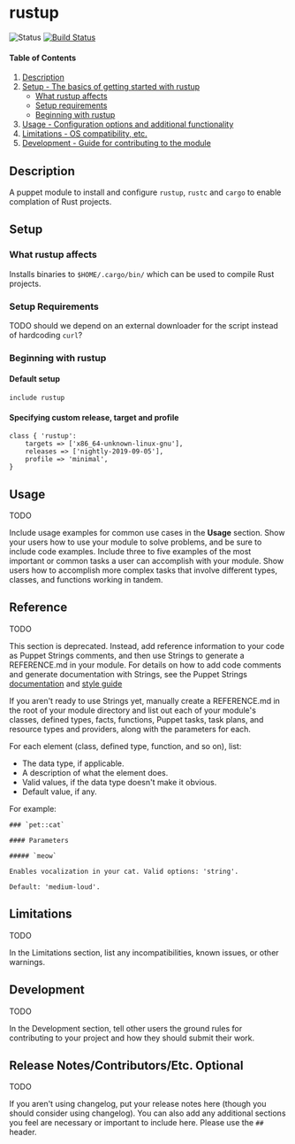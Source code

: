 # rustup

![Status](https://img.shields.io/badge/status-under--development-orange)
[![Build Status](https://travis-ci.com/barskern/puppet-rustup.svg?branch=master)](https://travis-ci.com/barskern/puppet-rustup)


#### Table of Contents

1. [Description](#description)
2. [Setup - The basics of getting started with rustup](#setup)
    * [What rustup affects](#what-rustup-affects)
    * [Setup requirements](#setup-requirements)
    * [Beginning with rustup](#beginning-with-rustup)
3. [Usage - Configuration options and additional functionality](#usage)
4. [Limitations - OS compatibility, etc.](#limitations)
5. [Development - Guide for contributing to the module](#development)

## Description

A puppet module to install and configure `rustup`, `rustc` and `cargo` to enable complation of Rust projects.

## Setup

### What rustup affects

Installs binaries to `$HOME/.cargo/bin/` which can be used to compile Rust projects.

### Setup Requirements

TODO should we depend on an external downloader for the script instead of hardcoding `curl`?

### Beginning with rustup

#### Default setup

```puppet
include rustup
```

#### Specifying custom release, target and profile

```puppet
class { 'rustup':
	targets => ['x86_64-unknown-linux-gnu'],
	releases => ['nightly-2019-09-05'],
	profile => 'minimal',
}
```

## Usage

TODO

Include usage examples for common use cases in the **Usage** section. Show your users how to use your module to solve problems, and be sure to include code examples. Include three to five examples of the most important or common tasks a user can accomplish with your module. Show users how to accomplish more complex tasks that involve different types, classes, and functions working in tandem.

## Reference

TODO

This section is deprecated. Instead, add reference information to your code as Puppet Strings comments, and then use Strings to generate a REFERENCE.md in your module. For details on how to add code comments and generate documentation with Strings, see the Puppet Strings [documentation](https://puppet.com/docs/puppet/latest/puppet_strings.html) and [style guide](https://puppet.com/docs/puppet/latest/puppet_strings_style.html)

If you aren't ready to use Strings yet, manually create a REFERENCE.md in the root of your module directory and list out each of your module's classes, defined types, facts, functions, Puppet tasks, task plans, and resource types and providers, along with the parameters for each.

For each element (class, defined type, function, and so on), list:

  * The data type, if applicable.
  * A description of what the element does.
  * Valid values, if the data type doesn't make it obvious.
  * Default value, if any.

For example:

```
### `pet::cat`

#### Parameters

##### `meow`

Enables vocalization in your cat. Valid options: 'string'.

Default: 'medium-loud'.
```

## Limitations

TODO

In the Limitations section, list any incompatibilities, known issues, or other warnings.

## Development

TODO

In the Development section, tell other users the ground rules for contributing to your project and how they should submit their work.

## Release Notes/Contributors/Etc. **Optional**

TODO

If you aren't using changelog, put your release notes here (though you should consider using changelog). You can also add any additional sections you feel are necessary or important to include here. Please use the `## ` header.
